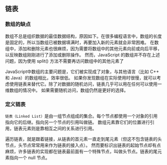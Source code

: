 ## 链表

### 数组的缺点
数组不总是组织数据的最佳数据结构，原因如下。在很多编程语言中，数组的长度是固定的，所以当数组已被数据填满时，再要加入新的元素就会非常困难。
在数组中，添加和删除元素也很麻烦，因为需要将数组中的其他元素向前或向后平移，以反映数组刚刚进行了添加或删除操作。
然而，JavaScript 的数组并不存在上述问题，因为使用 split() 方法不需要再访问数组中的其他元素了

JavaScript中数组的主要问题是，它们被实现成了对象，与其他语言（比如 C++ 和 Java）的数组相比，效率很低。
如果你发现数组在实际使用时很慢，就可以考虑使用链表来替代它。除了对数据的随机访问，链表几乎可以用在任何可以使用一维数组的情况中。
如果需要随机访问，数组仍然是更好的选择。

### 定义链表
`链表（Linked List）`是由一组节点组成的集合。每个节点都使用一个对象的引用指向它的后继。指向另一个节点的引用叫做链。
数组元素靠它们的位置进行引用，链表元素则是靠相互之间的关系进行引用。


遍历链表，就是跟着链接，从链表的首元素一直走到尾元素（但这不包含链表的头节点，头节点常常用来作为链表的接入点）。
然而要标识出链表的起始节点却有点麻烦，许多链表的实现都在链表最前面有一个特殊节点，叫做头节点。链表的尾元素指向一个 null 节点。